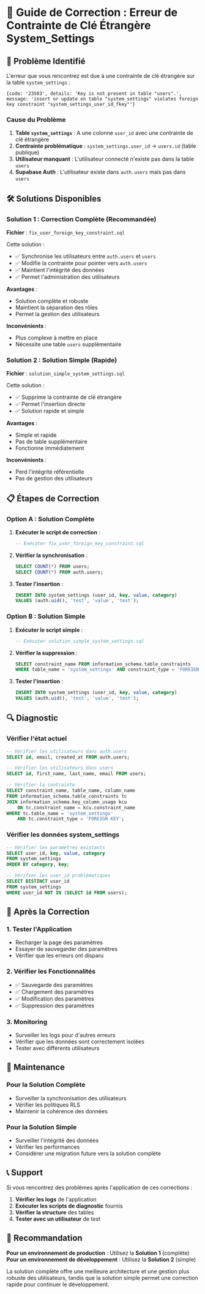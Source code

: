 # 🔧 Guide de Correction : Erreur de Contrainte de Clé Étrangère System_Settings

## 🚨 Problème Identifié

L'erreur que vous rencontrez est due à une contrainte de clé étrangère sur la table `system_settings` :

```
{code: '23503', details: 'Key is not present in table "users".', 
message: 'insert or update on table "system_settings" violates foreign key constraint "system_settings_user_id_fkey"'}
```

### Cause du Problème

1. **Table `system_settings`** : A une colonne `user_id` avec une contrainte de clé étrangère
2. **Contrainte problématique** : `system_settings.user_id` → `users.id` (table publique)
3. **Utilisateur manquant** : L'utilisateur connecté n'existe pas dans la table `users`
4. **Supabase Auth** : L'utilisateur existe dans `auth.users` mais pas dans `users`

## 🛠️ Solutions Disponibles

### Solution 1 : Correction Complète (Recommandée)

**Fichier** : `fix_user_foreign_key_constraint.sql`

Cette solution :
- ✅ Synchronise les utilisateurs entre `auth.users` et `users`
- ✅ Modifie la contrainte pour pointer vers `auth.users`
- ✅ Maintient l'intégrité des données
- ✅ Permet l'administration des utilisateurs

**Avantages** :
- Solution complète et robuste
- Maintient la séparation des rôles
- Permet la gestion des utilisateurs

**Inconvénients** :
- Plus complexe à mettre en place
- Nécessite une table `users` supplémentaire

### Solution 2 : Solution Simple (Rapide)

**Fichier** : `solution_simple_system_settings.sql`

Cette solution :
- ✅ Supprime la contrainte de clé étrangère
- ✅ Permet l'insertion directe
- ✅ Solution rapide et simple

**Avantages** :
- Simple et rapide
- Pas de table supplémentaire
- Fonctionne immédiatement

**Inconvénients** :
- Perd l'intégrité référentielle
- Pas de gestion des utilisateurs

## 📋 Étapes de Correction

### Option A : Solution Complète

1. **Exécuter le script de correction** :
   ```sql
   -- Exécuter fix_user_foreign_key_constraint.sql
   ```

2. **Vérifier la synchronisation** :
   ```sql
   SELECT COUNT(*) FROM users;
   SELECT COUNT(*) FROM auth.users;
   ```

3. **Tester l'insertion** :
   ```sql
   INSERT INTO system_settings (user_id, key, value, category)
   VALUES (auth.uid(), 'test', 'value', 'test');
   ```

### Option B : Solution Simple

1. **Exécuter le script simple** :
   ```sql
   -- Exécuter solution_simple_system_settings.sql
   ```

2. **Vérifier la suppression** :
   ```sql
   SELECT constraint_name FROM information_schema.table_constraints 
   WHERE table_name = 'system_settings' AND constraint_type = 'FOREIGN KEY';
   ```

3. **Tester l'insertion** :
   ```sql
   INSERT INTO system_settings (user_id, key, value, category)
   VALUES (auth.uid(), 'test', 'value', 'test');
   ```

## 🔍 Diagnostic

### Vérifier l'état actuel

```sql
-- Vérifier les utilisateurs dans auth.users
SELECT id, email, created_at FROM auth.users;

-- Vérifier les utilisateurs dans users
SELECT id, first_name, last_name, email FROM users;

-- Vérifier la contrainte
SELECT constraint_name, table_name, column_name 
FROM information_schema.table_constraints tc
JOIN information_schema.key_column_usage kcu 
    ON tc.constraint_name = kcu.constraint_name
WHERE tc.table_name = 'system_settings' 
    AND tc.constraint_type = 'FOREIGN KEY';
```

### Vérifier les données system_settings

```sql
-- Vérifier les paramètres existants
SELECT user_id, key, value, category 
FROM system_settings 
ORDER BY category, key;

-- Vérifier les user_id problématiques
SELECT DISTINCT user_id 
FROM system_settings 
WHERE user_id NOT IN (SELECT id FROM users);
```

## 🚀 Après la Correction

### 1. Tester l'Application

- Recharger la page des paramètres
- Essayer de sauvegarder des paramètres
- Vérifier que les erreurs ont disparu

### 2. Vérifier les Fonctionnalités

- ✅ Sauvegarde des paramètres
- ✅ Chargement des paramètres
- ✅ Modification des paramètres
- ✅ Suppression des paramètres

### 3. Monitoring

- Surveiller les logs pour d'autres erreurs
- Vérifier que les données sont correctement isolées
- Tester avec différents utilisateurs

## 🔧 Maintenance

### Pour la Solution Complète

- Surveiller la synchronisation des utilisateurs
- Vérifier les politiques RLS
- Maintenir la cohérence des données

### Pour la Solution Simple

- Surveiller l'intégrité des données
- Vérifier les performances
- Considérer une migration future vers la solution complète

## 📞 Support

Si vous rencontrez des problèmes après l'application de ces corrections :

1. **Vérifier les logs** de l'application
2. **Exécuter les scripts de diagnostic** fournis
3. **Vérifier la structure** des tables
4. **Tester avec un utilisateur** de test

## 🎯 Recommandation

**Pour un environnement de production** : Utilisez la **Solution 1** (complète)
**Pour un environnement de développement** : Utilisez la **Solution 2** (simple)

La solution complète offre une meilleure architecture et une gestion plus robuste des utilisateurs, tandis que la solution simple permet une correction rapide pour continuer le développement.
